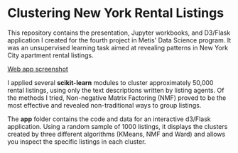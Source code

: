 # Clustering New York Rental Listings

This repository contains the presentation, Jupyter workbooks, and
D3/Flask application I created for the fourth project in Metis' Data
Science program. It was an unsupervised learning task aimed at
revealing patterns in New York City apartment rental listings.

[Web app screenshot](ClusterNYC.png)

I applied several **scikit-learn** modules to cluster approximately
50,000 rental listings, using only the text descriptions written by
listing agents. Of the methods I tried, Non-negative Matrix Factoring
(NMF) proved to be the most effective and revealed non-traditional
ways to group listings.

The **app** folder contains the code and data for an interactive
d3/Flask application. Using a random sample of 1000 listings, it
displays the clusters created by three different algorithms (KMeans,
NMF and Ward) and allows you inspect the specific listings in each
cluster.
